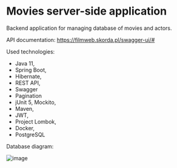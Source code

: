 # Movies server-side application
Backend application for managing database of movies and actors. 



API documentation:
https://filmweb.skorda.pl/swagger-ui/#

Used technologies: 
- Java 11,
- Spring Boot, 
- Hibernate, 
- REST API, 
- Swagger
- Pagination 
- jUnit 5, Mockito,
- Maven,
- JWT, 
- Project Lombok,
- Docker,
- PostgreSQL 

Database diagram:

![image](https://user-images.githubusercontent.com/40803242/161307554-9ae77b64-a98b-4760-bde6-e879f3a513ca.png)

